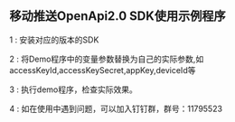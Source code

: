 ## 移动推送OpenApi2.0 SDK使用示例程序

1 : 安装对应的版本的SDK

2 : 将Demo程序中的变量参数替换为自己的实际参数,如 accessKeyId,accessKeySecret,appKey,deviceId等

3 : 执行demo程序，检查实际效果。

4 : 如在使用中遇到问题，可以加入钉钉群，群号：11795523
